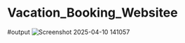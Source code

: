 # Vacation_Booking_Websitee

#output
![Screenshot 2025-04-10 141057](https://github.com/user-attachments/assets/f6b08b6c-2ac9-47ec-a57e-5dc24b09b857)
